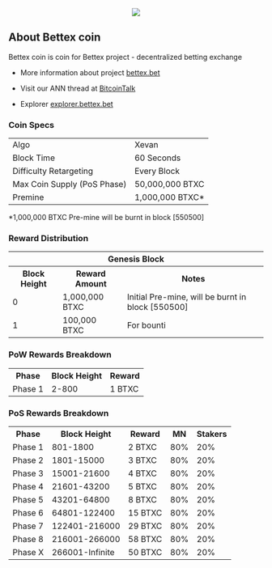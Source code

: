 <p align="center"><img src="https://github.com/bettexproject/bettexcoin/blob/master/readme_logo.png"></p>

## About Bettex coin

Bettex coin is coin for Bettex project - decentralized betting exchange

- More information about project [bettex.bet](http://www.bettex.bet)

- Visit our ANN thread at [BitcoinTalk](https://bitcointalk.org/index.php?topic=4729581.0)

- Explorer [explorer.bettex.bet](http://explorer.bettex.bet)

### Coin Specs
<table>
<tr><td>Algo</td><td>Xevan</td></tr>
<tr><td>Block Time</td><td>60 Seconds</td></tr>
<tr><td>Difficulty Retargeting</td><td>Every Block</td></tr>
<tr><td>Max Coin Supply (PoS Phase)</td><td>50,000,000 BTXC</td></tr>
<tr><td>Premine</td><td>1,000,000 BTXC*</td></tr>
</table>

*1,000,000 BTXC Pre-mine will be burnt in block [550500]

### Reward Distribution

<table>
<th colspan=4>Genesis Block</th>
<tr><th>Block Height</th><th>Reward Amount</th><th>Notes</th></tr>
<tr><td>0</td><td>1,000,000 BTXC</td><td>Initial Pre-mine, will be burnt in block [550500]</td></tr>
<tr><td>1</td><td>100,000 BTXC</td><td>For bounti</td></tr>
</table>

### PoW Rewards Breakdown

<table>
<th>Phase</th><th>Block Height</th><th>Reward</th>
<tr><td>Phase 1</td><td>2-800</td><td>1 BTXC</td></tr>
</table>

### PoS Rewards Breakdown

<table>
<th>Phase</th><th>Block Height</th><th>Reward</th><th>MN</th><th>Stakers</th>
<tr><td>Phase 1</td><td>801-1800</td><td>2 BTXC</td><td>80%</td><td>20%</td></tr>
<tr><td>Phase 2</td><td>1801-15000</td><td>3 BTXC</td><td>80%</td><td>20%</td></tr>
<tr><td>Phase 3</td><td>15001-21600</td><td>4 BTXC</td><td>80%</td><td>20%</td></tr>
<tr><td>Phase 4</td><td>21601-43200</td><td>5 BTXC</td><td>80%</td><td>20%</td></tr>
<tr><td>Phase 5</td><td>43201-64800</td><td>8 BTXC</td><td>80%</td><td>20%</td></tr>
<tr><td>Phase 6</td><td>64801-122400</td><td>15 BTXC</td><td>80%</td><td>20%</td></tr>
<tr><td>Phase 7</td><td>122401-216000</td><td>29 BTXC</td><td>80%</td><td>20%</td></tr>
<tr><td>Phase 8</td><td>216001-266000</td><td>58 BTXC</td><td>80%</td><td>20%</td></tr>
<tr><td>Phase X</td><td>266001-Infinite</td><td>50 BTXC</td><td>80%</td><td>20%</td></tr>
</table>
